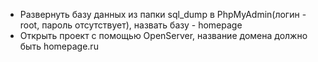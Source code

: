 <ul>
  <li>Развернуть базу данных из папки sql_dump в PhpMyAdmin(логин - root, пароль отсутствует), назвать базу - homepage</li>
  <li>Открыть проект с помощью OpenServer, название домена должно быть homepage.ru</li>
</ul>
